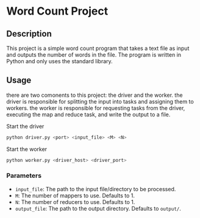 # Word Count Project

## Description

This project is a simple word count program that takes a text file as input and outputs the number of words in the file. The program is written in Python and only uses the standard library.

## Usage

there are two comonents to this project: the driver and the worker.
the driver is responsible for splitting the input into tasks and assigning them to workers.
the worker is responsible for requesting tasks from the driver, executing the map and reduce task, and write the output to a file.

Start the driver

```bash
python driver.py <port> <input_file> <M> <N> 
```

Start the worker

```bash
python worker.py <driver_host> <driver_port>
```


### Parameters

- `input_file`: The path to the input file/directory to be processed.
- `M`: The number of mappers to use. Defaults to 1.
- `N`: The number of reducers to use. Defaults to 1.
- `output_file`: The path to the output directory. Defaults to `output/`.
